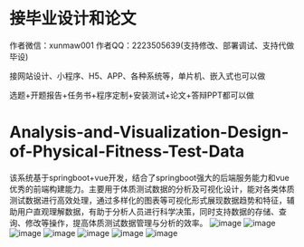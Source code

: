 # 接毕业设计和论文
作者微信：xunmaw001  作者QQ：2223505639(支持修改、部署调试、支持代做毕设)

接网站设计、小程序、H5、APP、各种系统等，单片机、嵌入式也可以做

选题+开题报告+任务书+程序定制+安装测试+论文+答辩PPT都可以做
# Analysis-and-Visualization-Design-of-Physical-Fitness-Test-Data
该系统基于springboot+vue开发，结合了springboot强大的后端服务能力和vue优秀的前端构建能力。主要用于体质测试数据的分析及可视化设计，能对各类体质测试数据进行高效处理，通过多样化的图表等可视化形式展现数据趋势和特征，辅助用户直观理解数据，有助于分析人员进行科学决策，同时支持数据的存储、查询、修改等操作，提高体质测试数据管理与分析的效率。
![image](https://github.com/user-attachments/assets/48f45277-9922-4bfa-870d-548c626ddc0e)
![image](https://github.com/user-attachments/assets/36795132-b6d4-42f6-862b-cd6eb1b649ac)
![image](https://github.com/user-attachments/assets/1fa4ebfb-d902-4942-81e1-74b7f27d6ed9)
![image](https://github.com/user-attachments/assets/69e8c28f-1065-41a3-9b55-201cbebac70b)
![image](https://github.com/user-attachments/assets/5bbe8946-b67c-4ba0-994a-c0c2208bb969)
![image](https://github.com/user-attachments/assets/2b784b4e-037a-4537-9711-61573e8472a2)
![image](https://github.com/user-attachments/assets/955a6e12-566f-435d-9bf4-f06972a7607c)
